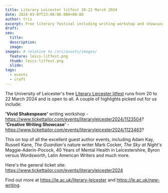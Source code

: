 ```yaml
---
title: Literary Leicester litfest 20-22 March 2024
date: 2024-03-07T23:00:00.000+00:00
author: tris
excerpt: Free literary festival including writing workshop and showcase
draft: 
seo:
  title:
  description:
  image: 
images: # relative to /src/assets/images/
  feature: leics-litfest.png
  thumb: leics-litfest.png
  slide:
tags:
  - events
  - craft
---
```

The University of Leicester's free [Literary Leicester litfest](https://le.ac.uk/literary-leicester) runs from 20 to 22 March 2024 and is open to all. A couple of highlights picked out for us include:

**'Vivid Shakespeare'** writing workshop -https://www.tickettailor.com/events/literaryleicester2024/1123504?
**'Creative Writing Showcase'** -https://www.tickettailor.com/events/literaryleicester2024/1123463?

This on top of all the excellent guest author events, including Adam Kay, Russell Kane, _The Guardian's_ nature writer Mark Cocker, _The Sky at Night's_ Maggie-Aderin-Pocock, 40 Years of Mental Health in Leicestershire, Byron versus Wordsworth, Latin American Writers and much more.

Here's the general ticket site: https://www.tickettailor.com/events/literaryleicester2024

Find out more at https://le.ac.uk/literary-leicester and https://le.ac.uk/new-writing.